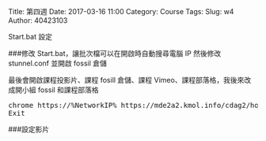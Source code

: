 Title: 第四週
Date: 2017-03-16 11:00
Category: Course
Tags: 
Slug: w4
Author: 40423103

Start.bat 設定

<!-- PELICAN_END_SUMMARY -->

###修改 Start.bat，讓批次檔可以在開啟時自動搜尋電腦 IP 然後修改 stunnel.conf 並開啟 fossil 倉儲

最後會開啟課程投影片、課程 fosill 倉儲、課程 Vimeo、課程部落格，我後來改成開小組 fossil 和課程部落格

<pre class="brush:html;auto-links:false;toolbar:false" contenteditable="false">
chrome https://%NetworkIP% https://mde2a2.kmol.info/cdag2/home  http://mde.tw/2017springwcm/blog/ 
Exit
</pre>

###設定影片